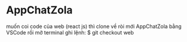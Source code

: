 # AppChatZola
muốn coi code của web (react js) thì clone về ròi mới AppChatZola bằng VSCode rồi mở terminal ghi lệnh:
$ git checkout web

